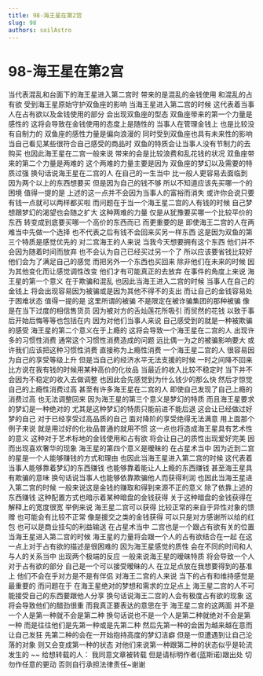```yaml
---
title: 98-海王星在第2宫
slug: 98
authors: soilAstro
---
```


# 98-海王星在第2宫
当代表混乱和台面下的海王星进入第二宫时
带来的是混乱的金钱使用
和混乱的占有欲
受到海王星原始守护双鱼座的影响
当海王星进入第二宫的时候
这代表着当事人在占有欲以及金钱使用的部分
会出现双鱼座的型态
双鱼座带来的第一个力量是感性的
这将会导致在金钱使用的态度上是随性的
当事人在管理金钱上
也是比较没有自制力的
双鱼座的感性力量是偏向浪漫的
同时受到双鱼座也具有未来性的影响
当自己看见某些很符合自己感受的商品时
双鱼的特质会让当事人没有节制力的去购买
也因此海王星在二宫一般来说
带来的会是比较浪费和乱花钱的状况
双鱼座带来的第二个力量是两难的
这个两难的力量主要是因为
双鱼座的梦幻以及需要的特质过强
换句话说海王星在二宫的人
在自己的一生当中
比一般人更容易去面临到
因为两个以上的东西想要买
但是因为自己的钱不够
所以不知道应该先买哪一个的困境
值得一提的是
上述的这一点并不会因为当事人的富裕而消失
或许你会说只要有钱一点就可以两样都买啦
而问题在于当一个海王星二宫的人有钱的时候
自己梦想跟梦幻的渴望也会随之扩大
这种两难的力量
仅是从犹豫要买哪一个比较平价的东西
转变成到底要买哪一个高价的东西而已
而更重要的是
即使海王二宫的人在两难当中先做一个选择
也不代表之后有钱不会回来买另一样东西
这是因为双鱼的第三个特质是感觉优先的
对二宫海王的人来说
当我今天想要拥有这个东西
他们并不会因为随着时间而放弃
也不会认为自己已经买过另一个了
所以应该要省钱比较好
他们会为了满足自己的感觉
而把另外一个东西也买回来
除非他们在未来的时候
因为其他变化而让感觉调性改变
他们才有可能真正的去放弃
在事件的角度上来说
海王星的第一个意义
在于欺骗和混乱
也因此当海王进入二宫的时候
当事人在自己的金钱上
将会出现容易因为被骗或是因为其他不得不的支出
而让自己的金钱容易处于困难状态
值得一提的是
这里所谓的被骗
不是限定在被诈骗集团的那种被骗
像是在当下过度的相信售货员
因为被对方的舌灿莲花所吸引
而贸然的花钱
以致于事后开始后悔等等也包括在内
因为对他们当事人来说
自己感受到的就是一种被欺骗的感受
海王星的第二个意义在于上瘾的
这将会导致一个海王星在二宫的人
出现许多的习惯性消费
通常这个习惯性消费造成的问题
远比偶一为之的被骗影响要大
或许我们应该把这种习惯性消费
直接称为上瘾性消费
一个海王星二宫的人
很容易因为自己的享受等级上升
但是当自己的经济水平无法支援的时候
一时之间降不回来
比方说在我有钱的时候用某种高价的化妆品
当最近的收入比较不稳定时
当下并不会因为不稳定的收入去做调整
也因此会先感觉到为什么钱少的那么快
然后才惊觉自己的上瘾性消费过高
甚至有许多海王星在二宫的人
即使自己发现了自己上瘾的消费过高
也无法调整回来
因为海王星的第三个意义是梦幻的特质
而且海王星要求的梦幻是一种绝对的
尤其是这种梦幻的特质只能前进不能后退
这会让已经做过好梦的自己
对于已经享受过高品质的自己
面对降阶的享受绝得无法满意
用上面那个例子来说
就是用过好的化妆品普通的就用不惯
这一点也将造成海王星具有艺术性的意义
这种对于艺术标地的金钱使用和占有欲
将会让自己的质性出现爱好完美
因而出现喜欢奢华的现象
海王星的第四个意义是暧昧的
在占星术当中
因为近到二宫的星是一个人能够赚钱的方式和理由
也因此当海王星进入第二宫的时候
这代表着当事人能够靠着梦幻的东西赚钱
也能够靠着能让人上瘾的东西赚钱
甚至海王星具有欺骗的意味
换句话说当事人也能够依靠欺骗他人而获得利润
也因此当海王星进入第二宫的时候
一般来说这是金钱的赚取和得到来源不正的意义
除了依靠上述的东西赚钱
这种配置方式也暗示着某种暗盘的金钱获得
关于这种暗盘的金钱获得在解释上的宽度很宽
举例来说
海王星二宫可以获得
比较正常的来自于异性对象的馈赠
也可能会有比较不正常
像是援交之类的金钱获得
可以只是对方感谢所以给的红包
也可以是商业挂勾的利益输送
在占星术当中
二宫也是一个跟占有欲有关的位置
当海王星进入第二宫的时候
海王星的力量将会跟一个人的占有欲结合在一起
在这一点上对于占有欲的描述是很困难的
因为海王星感觉的质性
会在不同的时间和人与人的关系当中
出现两个极端的反应
一般来说海王星的暧昧特质
将会导致一个人对于占有欲的部分
自己是一个可以接受暧昧的人
在立足点放在我想要得到的基准上
他们不会在乎对方是不是有伴侣
对海王二宫的人来说
当下的占有和维持感觉是最重要的
而问题在于
在海王星绝对的梦想和需求的立足点上
海王星二宫的人不可能接受自己的东西要跟他人分享
换句话说海王二宫的人会有极度占有欲的现象
这将会导致他们的醋劲很重
而我真正要表达的意思在于
海王星二宫的这两面
并不是一个人是第一种就不会是第二种
换句话说也不是一个人是第二种就绝对不会是第一种
而是往往他们是先第一种或是先第二种
然后先第一种的会因为越来越在意而让自己发狂
先第二种的会在一开始抱持高度的梦幻洁癖
但是一但遭遇到让自己沦落的对象
则又会变成第一种的状态
对他们来说第一种跟第二种的状态似乎是轮流发生的
~~
给想转载的人：
我同意文章被转载
但是请标明作者(蓝斯诺)跟出处
切勿作任意的更动
否则自行承担法律责任~谢谢
  